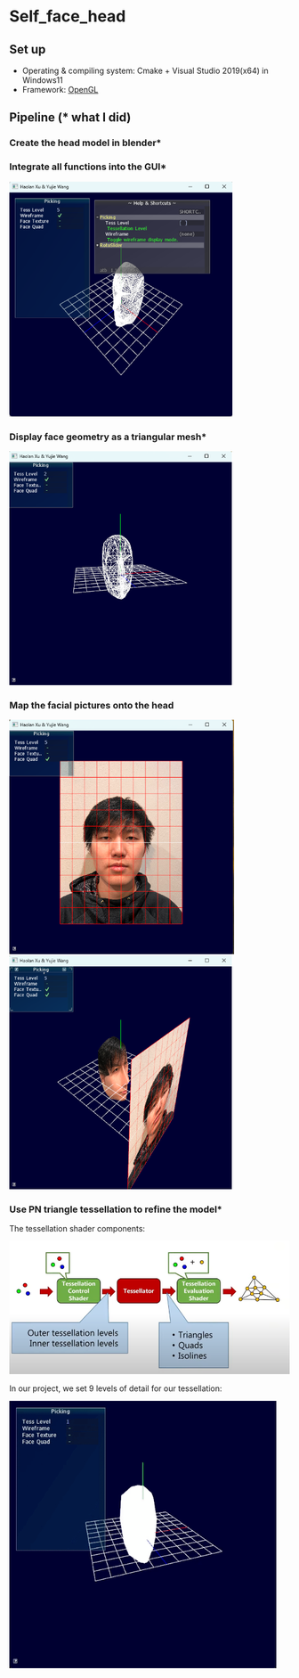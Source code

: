 # Self_face_head

## Set up

* Operating & compiling system: Cmake + Visual Studio 2019(x64) in Windows11
* Framework: [OpenGL](https://github.com/opengl-tutorials/ogl)

## Pipeline (* what I did)

### Create the head model in blender*

### Integrate all functions into the GUI*

<img src="img/GUI.png" alt="GUI.png" style="zoom:67%;" />

### Display face geometry as a triangular mesh*

<img src="img/Face_geometry.png" alt="Face_geometry.png" style="zoom:67%;" />

### Map the facial pictures onto the head

<img src="img/Face_quad.png" alt="Face_quad.png" style="zoom:67%;" />

<img src="img/Face_texture.png" alt="Face_texture.png" style="zoom:67%;" />

### Use PN triangle tessellation to refine the model*

The tessellation shader components:

<img src="img/Tessellation.png" alt="Tessellation.png" style="zoom:67%;" />

In our project, we set 9 levels of detail for our tessellation:

<img src="img/LOD.gif" alt="LOD" style="zoom:80%;" />
